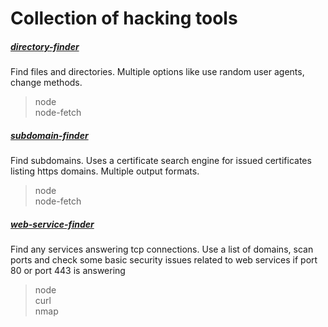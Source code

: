 # Collection of hacking tools

##### [directory-finder](https://github.com/StringManolo/1337/tree/master/directory-finder)
Find files and directories. Multiple options like use random user agents, change methods.
> node  
> node-fetch  

##### [subdomain-finder](https://github.com/StringManolo/1337/tree/master/subdomains-finder)
Find subdomains. Uses a certificate search engine for issued certificates listing https domains. Multiple output formats.
> node  
> node-fetch  

##### [web-service-finder](https://github.com/StringManolo/1337/tree/master/web-services-finder)
Find any services answering tcp connections. Use a list of domains, scan ports and check some basic security issues related to web services if port 80 or port 443 is answering
> node  
> curl  
> nmap  
